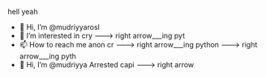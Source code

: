 hell yeah
- 👋 Hi, I’m @mudriyyarosl
- 👀 I’m interested in cry
---> right arrow___ing pyt
- 📫 How to reach me anon
 cr
---> right arrow___ing python
---> right arrow___ing pyth
- 👋 Hi, I’m @mudriyya
Arrested capi
---> right arrow
